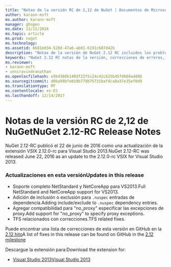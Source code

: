 ```yaml
---
title: "Notas de la versión RC de 2,12 de NuGet | Documentos de Microsoft"
author: karann-msft
ms.author: karann-msft
manager: ghogen
ms.date: 11/11/2016
ms.topic: article
ms.prod: nuget
ms.technology: 
ms.assetid: 6681e034-528d-47a6-ab01-6191c687d42b
description: "Notas de la versión de NuGet 2.12 RC incluidos los problemas conocidos, correcciones de errores, las funciones agregadas y dcr."
keywords: "NuGet 2.12 RC notas de la versión, correcciones de errores, problemas, conocidos agregan características, DCR"
ms.reviewer:
- karann-msft
- unniravindranathan
ms.openlocfilehash: e5b4308b148df22f5c24c42cb25b45fd604add08
ms.sourcegitcommit: d0ba99bfe019b779b75731bafdca8a37e35ef0d9
ms.translationtype: MT
ms.contentlocale: es-ES
ms.lasthandoff: 12/14/2017
---
```

# <a name="nuget-212-rc-release-notes"></a><span data-ttu-id="4eacd-104">Notas de la versión RC de 2,12 de NuGet</span><span class="sxs-lookup"><span data-stu-id="4eacd-104">NuGet 2.12-RC Release Notes</span></span>

<span data-ttu-id="4eacd-105">NuGet 2.12-RC publicó el 22 de junio de 2016 como una actualización de la extensión VSIX 2.12.0-rc para Visual Studio 2013.</span><span class="sxs-lookup"><span data-stu-id="4eacd-105">NuGet 2.12-RC was released June 22, 2016 as an update to the 2.12.0-rc VSIX for Visual Studio 2013.</span></span>

### <a name="updates-in-this-release"></a><span data-ttu-id="4eacd-106">Actualizaciones en esta versión</span><span class="sxs-lookup"><span data-stu-id="4eacd-106">Updates in this release</span></span>

* <span data-ttu-id="4eacd-107">Soporte completo NetStandard y NetCoreApp para VS2013.</span><span class="sxs-lookup"><span data-stu-id="4eacd-107">Full NetStandard  and NetCoreApp support for VS2013.</span></span>
* <span data-ttu-id="4eacd-108">Adición de inclusión o exclusión para `.nuspec` entradas de dependencia.</span><span class="sxs-lookup"><span data-stu-id="4eacd-108">Adding include/exclude to `.nuspec` dependency entries.</span></span>
* <span data-ttu-id="4eacd-109">Agregar compatibilidad para "no_proxy" especificar las excepciones de proxy.</span><span class="sxs-lookup"><span data-stu-id="4eacd-109">Add support for "no_proxy" to specify proxy exceptions.</span></span>
* <span data-ttu-id="4eacd-110">TFS relacionados con correcciones.</span><span class="sxs-lookup"><span data-stu-id="4eacd-110">TFS related fixes.</span></span>

<span data-ttu-id="4eacd-111">Puede encontrar una lista de correcciones de esta versión en GitHub en la [2.12 hito](https://github.com/NuGet/Home/issues?q=milestone%3A2.12+is%3Aclosed)</span><span class="sxs-lookup"><span data-stu-id="4eacd-111">A list of fixes in this release can be found on GitHub in the [2.12 milestone](https://github.com/NuGet/Home/issues?q=milestone%3A2.12+is%3Aclosed)</span></span>

<span data-ttu-id="4eacd-112">Descargue la extensión para:</span><span class="sxs-lookup"><span data-stu-id="4eacd-112">Download the extension for:</span></span>

* [<span data-ttu-id="4eacd-113">Visual Studio 2013</span><span class="sxs-lookup"><span data-stu-id="4eacd-113">Visual Studio 2013</span></span>](https://dist.nuget.org/visualstudio-2013-vsix/v2.12.0-rc/NuGet.Tools.vsix)
